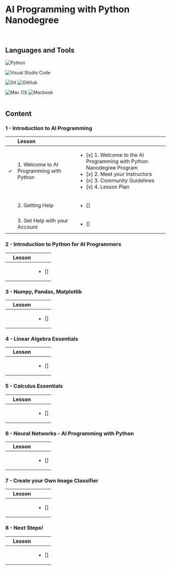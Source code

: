 # AI Programming with Python Nanodegree
<br>

## Languages and Tools
![Python](https://img.shields.io/badge/python-3670A0?style=for-the-badge&logo=python&logoColor=ffdd54) 

![Visual Studio Code](https://img.shields.io/badge/Visual%20Studio%20Code-0078d7.svg?style=for-the-badge&logo=visual-studio-code&logoColor=white)

![Git](https://img.shields.io/badge/git-%23F05033.svg?style=for-the-badge&logo=git&logoColor=white) 
![GitHub](https://img.shields.io/badge/github-%23121011.svg?style=for-the-badge&logo=github&logoColor=white)

![Mac OS](https://img.shields.io/badge/mac%20os-000000?style=for-the-badge&logo=apple&logoColor=white)
![Macbook](https://img.shields.io/badge/Apple-MacBook_Pro_2017-999999?style=for-the-badge&logo=apple&logoColor=white)
<br><br>

## Content
### 1 - Introduction to AI Programming
| | Lesson |  |
|:---:|:--- | :--- |
| &check; | 1. Welcome to AI Programming with Python | <ul><li>[x] 1. Welcome to the AI Programming with Python Nanodegree Program</li><li>[x] 2. Meet your Instructors</li><li>[x] 3. Community Guidelines</li><li>[x] 4. Lesson Plan</li></ul>|
| | 2. Getting Help | <ul><li>[] </li></ul> |
| | 3. Get Help with your Account | <ul><li>[] </li></ul> |


### 2 - Introduction to Python for AI Programmers
| | Lesson |  |
|:---:|:--- | :--- |
| | | <ul><li>[] </li></ul> |


### 3 - Numpy, Pandas, Matplotlib
| | Lesson |  |
|:---:|:--- | :--- |
| | | <ul><li>[] </li></ul> |


### 4 - Linear Algebra Essentials
| | Lesson |  |
|:---:|:--- | :--- |
| | | <ul><li>[] </li></ul> |


### 5 - Calculus Essentials
| | Lesson |  |
|:---:|:--- | :--- |
| | | <ul><li>[] </li></ul> |


### 6 - Neural Networks - AI Programming with Python
| | Lesson |  |
|:---:|:--- | :--- |
| | | <ul><li>[] </li></ul> |


### 7 - Create your Own Image Classifier
| | Lesson |  |
|:---:|:--- | :--- |
| | | <ul><li>[] </li></ul> |


### 8 - Next Steps!
| | Lesson |  |
|:---:|:--- | :--- |
| | | <ul><li>[] </li></ul> |